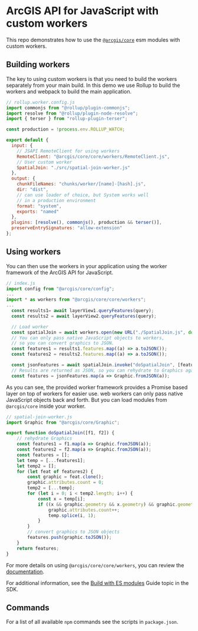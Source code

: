 # ArcGIS API for JavaScript with custom workers

This repo demonstrates how to use the [`@arcgis/core`](https://www.npmjs.com/package/@arcgis/core) esm modules with custom workers.

## Building workers

The key to using custom workers is that you need to build the workers separately from your main build. In this demo we use Rollup to build the workers and webpack to build the main application.

```js
// rollup.worker.config.js
import commonjs from "@rollup/plugin-commonjs";
import resolve from "@rollup/plugin-node-resolve";
import { terser } from "rollup-plugin-terser";

const production = !process.env.ROLLUP_WATCH;

export default {
  input: {
    // JSAPI RemoteClient for using workers
    RemoteClient: "@arcgis/core/core/workers/RemoteClient.js",
    // User custom worker
    SpatialJoin: "./src/spatial-join-worker.js"
  },
  output: {
    chunkFileNames: "chunks/worker/[name]-[hash].js",
    dir: "dist",
    // can use loader of choice, but System works well
    // in a production environment
    format: "system",
    exports: "named"
  },
  plugins: [resolve(), commonjs(), production && terser()],
  preserveEntrySignatures: "allow-extension"
};
```

## Using workers

You can then use the workers in your application using the worker framework of the ArcGIS API for JavaScript.

```js
// index.js
import config from "@arcgis/core/config";
...
import * as workers from "@arcgis/core/core/workers";
...
  const results1= await layerView1.queryFeatures(query);
  const results2 = await layerView2.queryFeatures(query);

  // Load worker
  const spatialJoin = await workers.open(new URL("./SpatialJoin.js", document.baseURI).href);
  // You can only pass native JavaScript objects to workers,
  // so you can convert graphics to JSON.
  const features1 = results1.features.map((a) => a.toJSON());
  const features2 = results2.features.map((a) => a.toJSON());

  const jsonFeatures = await spatialJoin.invoke("doSpatialJoin", [features1, features2]);
  // Results are returned as JSON, so you can rehydrate to Graphics again
  const features = jsonFeatures.map(a => Graphic.fromJSON(a));
```

As you can see, the provided worker framework provides a Promise based layer on top of workers for easier use. web workers can only pass native JavaScript objects back and forth. But you can load modules from `@arcgis/core` inside your worker.

```js
// spatial-join-worker.js
import Graphic from "@arcgis/core/Graphic";

export function doSpatialJoin([f1, f2]) {
    // rehydrate Graphics
	const features1 = f1.map(a => Graphic.fromJSON(a));
	const features2 = f2.map(a => Graphic.fromJSON(a));
	const features = [];
	let temp = [...features1];
	let temp2 = [];
	for (let feat of features2) {
		const graphic = feat.clone();
		graphic.attributes.count = 0;
		temp2 = [...temp];
		for (let i = 0; i < temp2.length; i++) {
			const x = temp[i];
			if ((x && graphic.geometry && x.geometry) && graphic.geometry.contains(x.geometry)) {
				graphic.attributes.count++;
				temp.splice(i, 1);
			}
		}
        // convert graphics to JSON objects
		features.push(graphic.toJSON());
	}
    return features;
}

```

For more details on using `@arcgis/core/core/workers`, you can review the [documentation](https://developers.arcgis.com/javascript/latest/api-reference/esri-core-workers.html).

For additional information, see the [Build with ES modules](https://developers.arcgis.com/javascript/latest/es-modules/) Guide topic in the SDK.

## Commands

For a list of all available `npm` commands see the scripts in `package.json`. 
